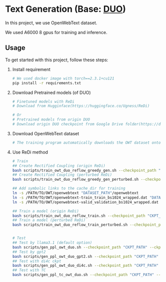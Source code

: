# Text Generation (Base: [DUO](https://github.com/s-sahoo/duo))

In this project, we use OpenWebText dataset.

We used A6000 8 gpus for training and inference.

## Usage

To get started with this project, follow these steps:

1. Install requirement
    ```bash
    # We used docker image with torch==2.3.1+cu121
    pip install -r requirements.txt
    ```

2. Download Pretrained models (of DUO)
    ```bash
    # Finetuned models with ReDi
    # Download from Hugginface(https://huggingface.co/Ugness/ReDi)

    # Or
    # Pretrained models from origin DUO
    # Download origin DUO checkpoint from Google Drive folder(https://drive.google.com/drive/folders/1JpqFM8XRvifwIkjWPfMyuDvu41r1yk0t?usp=share_link).
    ```

3. Download OpenWebText dataset
    ```bash
    # The training program automatically downloads the OWT dataset onto your local machine.
    ```
4. Use ReDi method
    ```bash
    # Train
    ## Create Rectified Coupling (origin ReDi)
    bash scripts/train_owt_duo_reflow_greedy_gen.sh --checkpoint_path "CKPT_PATH" --ckpt "ReDi1" --dataset_path "DATASET_PATH"
    ## Create Rectified Coupling (perturbed ReDi)
    bash scripts/train_owt_duo_reflow_greedy_gen_perturbed.sh --checkpoint_path "CKPT_PATH" --ckpt "ReDi1" --dataset_path "DATASET_PATH" --owt_path "OWT_PATH"

    ## Add symbolic links to the cache_dir for training
    ln -s /PATH/TO/OWT/openwebtext "DATASET_PATH"/openwebtext
    ln -s /PATH/TO/OWT/openwebtext-train_train_bs1024_wrapped.dat "DATASET_PATH"/openwebtext-train_train_bs1024_wrapped.dat
    ln -s /PATH/TO/OWT/openwebtext-valid_validation_bs1024_wrapped.dat "DATASET_PATH"/openwebtext-valid_validation_bs1024_wrapped.dat

    ## Train a model (origin ReDi)
    bash scripts/train_owt_duo_reflow_train.sh --checkpoint_path "CKPT_PATH" --ckpt "ReDi1" --dataset_path "DATASET_PATH"
    ## Train a model (perturbed ReDi)
    bash scripts/train_owt_duo_reflow_train_perturbed.sh --checkpoint_path "CKPT_PATH" --ckpt "ReDi1" --dataset_path "DATASET_PATH"


    # Test
    ## Test by llama3.1 (default option)
    bash scripts/gen_ppl_owt_duo.sh --checkpoint_path "CKPT_PATH" --ckpt "ReDi1" --steps 32
    ## Test by gpt2
    bash scripts/gen_ppl_owt_duo_gpt2.sh --checkpoint_path "CKPT_PATH" --ckpt "ReDi1" --steps 32
    ## Test with di4c ckpt
    bash scripts/gen_ppl_owt_duo_di4c.sh --checkpoint_path "CKPT_PATH" --ckpt "ReDi1" --steps 32
    ## Test with TC
    bash scripts/gen_ppl_tc_owt_duo.sh --checkpoint_path "CKPT_PATH" --ckpt "ReDi1" --steps 32
    ```
